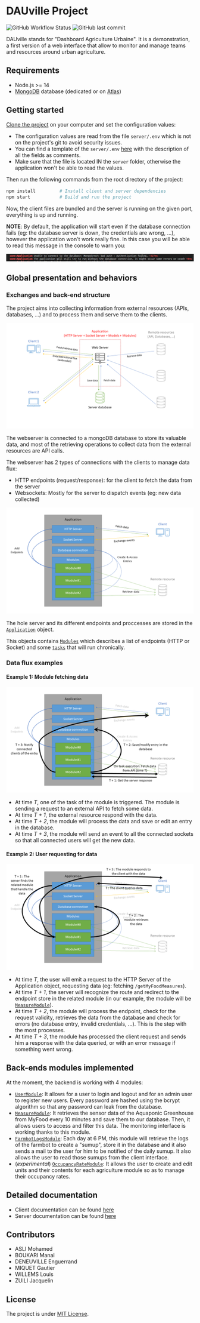 # DAUville Project

![GitHub Workflow Status](https://img.shields.io/github/workflow/status/Xisabla/DAUville/Node.js%20build?style=for-the-badge) ![GitHub last commit](https://img.shields.io/github/last-commit/Xisabla/DAUville?style=for-the-badge)

DAUville stands for "Dashboard Agriculture Urbaine". It is a demonstration, a first version of a web interface that allow to monitor and manage teams and resources around urban agriculture.
## Requirements

- Node.js >= 14
- [MongoDB](https://www.mongodb.com/) database (dedicated or on [Atlas](https://www.mongodb.com/cloud/atlas))

## Getting started

[Clone the project](https://docs.github.com/en/github/creating-cloning-and-archiving-repositories/cloning-a-repository) on your computer and set the configuration values:
- The configuration values are read from the file `server/.env` which is not on the project's git to avoid security issues.
- You can find a template of the `server/.env` [here](./example.env) with the description of all the fields as comments.
- Make sure that the file is located IN the `server` folder, otherwise the application won't be able to read the values.

Then run the following commands from the root directory of the project:

```bash
npm install         # Install client and server dependencies
npm start           # Build and run the project
```

Now, the client files are bundled and the server is running on the given port, everything is up and running.

**NOTE**: By default, the application will start even if the database connection fails (eg: the database server is down, the credentials are wrong, ...), however the application won't work really fine. In this case you will be able to read this message in the console to warn you:

![Database error](./.github/images/db-error.png)

## Global presentation and behaviors
### Exchanges and back-end structure

The project aims into collecting information from external resources (APIs, databases, ...) and to process them and serve them to the clients.

![Basic exchanges overview](./.github/images/basic-exchanges.png)

The webserver is connected to a mongoDB database to store its valuable data, and most of the retrieving operations to collect data from the external resources are API calls.

The webserver has 2 types of connections with the clients to manage data flux:
- HTTP endpoints (request/response): for the client to fetch the data from the server
- Websockets: Mostly for the server to dispatch events (eg: new data collected)

![Application exchanges](./.github/images/application-exchanges.png)

The hole server and its different endpoints and proccesses are stored in the [`Application`](https://xisabla.github.io/DAUville/doc/server/classes/application.html) object.

This objects contains [`Modules`](https://xisabla.github.io/DAUville/doc/server/classes/module.html) which describes a list of endpoints (HTTP or Socket) and some [`tasks`](https://xisabla.github.io/DAUville/doc/server/classes/task.html) that will run chronically.

### Data flux examples

#### Example 1: Module fetching data

![Module data fetch](./.github/images/module-data-fetch.png)

- At time *T*, one of the task of the module is triggered. The module is sending a request to an external API to fetch some data.
- At time *T + 1*, the external resource respond with the data.
- At time *T + 2*, the module will process the data and save or edit an entry in the database.
- At time *T + 3*, the module will send an event to all the connected sockets so that all connected users will get the new data.

#### Example 2: User requesting for data

![Client data fetch](./.github/images/client-data-fetch.png)

- At time *T*, the user will emit a request to the HTTP Server of the Application object, requesting data (eg: fetching `/getMyFoodMeasures`).
- At time *T + 1*, the server will recognize the route and redirect to the endpoint store in the related module (in our example, the module will be [`MeasureModule`](https://xisabla.github.io/DAUville/doc/server/classes/measuremodule.html#getmyfoodmeasureshandler)).
- At time *T + 2*, the module will process the endpoint, check for the request validity, retrieves the data from the database and check for errors (no database entry, invalid credentials, ...). This is the step with the most processes.
- At time *T + 3*, the module has processed the client request and sends him a response with the data queried, or with an error message if something went wrong.

## Back-ends modules implemented

At the moment, the backend is working with 4 modules:
- [`UserModule`](https://xisabla.github.io/DAUville/doc/server/classes/usermodule.html): It allows for a user to login and logout and for an admin user to register new users. Every password are hashed using the bcrypt algorithm so that any password can leak from the database.
- [`MeasureModule`](https://xisabla.github.io/DAUville/doc/server/classes/measuremodule.html): It retrieves the sensor data of the Aquaponic Greenhouse from MyFood every 10 minutes and save them to our database. Then, it allows users to access and filter this data. The monitoring interface is working thanks to this module.
- [`FarmbotLogsModule`](https://xisabla.github.io/DAUville/doc/server/classes/farmbotlogsmodule.html): Each day at 6 PM, this module will retrieve the logs of the farmbot to create a "sumup", store it in the database and it also sends a mail to the user for him to be notified of the daily sumup. It also allows the user to read those sumups from the client interface.
- (*experimental*) [`OccupancyRateModule`](https://xisabla.github.io/DAUville/doc/server/classes/occupancyratemodule.html): It allows the user to create and edit units and their contents for each agriculture module so as to manage their occupancy rates.

## Detailed documentation

- Client documentation can be found [here](https://xisabla.github.io/DAUville/doc/client)
- Server documentation can be found [here](https://xisabla.github.io/DAUville/doc/server)

## Contributors

- ASLI Mohamed
- BOUKARI Manal
- DENEUVILLE Enguerrand
- MIQUET Gautier
- WILLEMS Louis
- ZUILI Jacquelin

## License

The project is under [MIT License](https://opensource.org/licenses/MIT).

